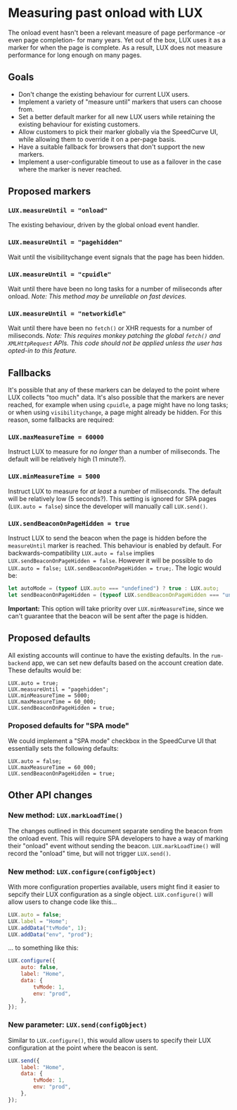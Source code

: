 # Measuring past onload with LUX

The onload event hasn't been a relevant measure of page performance -or even page completion- for many years. Yet out of the box, LUX uses it as a marker for when the page is complete. As a result, LUX does not measure performance for long enough on many pages.

## Goals

- Don't change the existing behaviour for current LUX users.
- Implement a variety of "measure until" markers that users can choose from.
- Set a better default marker for all new LUX users while retaining the existing behaviour for existing customers.
- Allow customers to pick their marker globally via the SpeedCurve UI, while allowing them to override it on a per-page basis.
- Have a suitable fallback for browsers that don't support the new markers.
- Implement a user-configurable timeout to use as a failover in the case where the marker is never reached.

## Proposed markers

### `LUX.measureUntil = "onload"`

The existing behaviour, driven by the global onload event handler.

### `LUX.measureUntil = "pagehidden"`

Wait until the visibilitychange event signals that the page has been hidden.

### `LUX.measureUntil = "cpuidle"`

Wait until there have been no long tasks for a number of miliseconds after onload. _Note: This method may be unreliable on fast devices._

### `LUX.measureUntil = "networkidle"`

Wait until there have been no `fetch()` or XHR requests for a number of miliseconds. _Note: This requires monkey patching the global `fetch()` and `XMLHttpRequest` APIs. This code should not be applied unless the user has opted-in to this feature._

## Fallbacks

It's possible that any of these markers can be delayed to the point where LUX collects "too much" data. It's also possible that the markers are never reached, for example when using `cpuidle`, a page might have no long tasks; or when using `visibilitychange`, a page might already be hidden. For this reason, some fallbacks are required:

### `LUX.maxMeasureTime = 60000`

Instruct LUX to measure for _no longer_ than a number of miliseconds. The default will be relatively high (1 minute?).

### `LUX.minMeasureTime = 5000`

Instruct LUX to measure for _at least_ a number of miliseconds. The default will be relatively low (5 seconds?). This setting is ignored for SPA pages (`LUX.auto = false`) since the developer will manually call `LUX.send()`.

### `LUX.sendBeaconOnPageHidden = true`

Instruct LUX to send the beacon when the page is hidden before the `measureUntil` marker is reached. This behaviour is enabled by default. For backwards-compatibility `LUX.auto = false` implies `LUX.sendBeaconOnPageHidden = false`. However it will be possible to do `LUX.auto = false; LUX.sendBeaconOnPageHidden = true;`. The logic would be:

```js
let autoMode = (typeof LUX.auto === "undefined") ? true : LUX.auto;
let sendBeaconOnPageHidden = (typeof LUX.sendBeaconOnPageHidden === "undefined") ? autoMode : LUX.sendBeaconOnPageHidden;
```

**Important:** This option will take priority over `LUX.minMeasureTime`, since we can't guarantee that the beacon will be sent after the page is hidden.

## Proposed defaults

All existing accounts will continue to have the existing defaults. In the `rum-backend` app, we can set new defaults based on the account creation date. These defaults would be:

```
LUX.auto = true;
LUX.measureUntil = "pagehidden";
LUX.minMeasureTime = 5000;
LUX.maxMeasureTime = 60_000;
LUX.sendBeaconOnPageHidden = true;
```

### Proposed defaults for "SPA mode"

We could implement a "SPA mode" checkbox in the SpeedCurve UI that essentially sets the following defaults:

```
LUX.auto = false;
LUX.maxMeasureTime = 60_000;
LUX.sendBeaconOnPageHidden = true;
```

## Other API changes

### New method: `LUX.markLoadTime()`

The changes outlined in this document separate sending the beacon from the onload event. This will require SPA developers to have a way of marking their "onload" event without sending the beacon. `LUX.markLoadTime()` will record the "onload" time, but will not trigger `LUX.send()`.

### New method: `LUX.configure(configObject)`

With more configuration properties available, users might find it easier to sepcify their LUX configuration as a single object. `LUX.configure()` will allow users to change code like this...

```js
LUX.auto = false;
LUX.label = "Home";
LUX.addData("tvMode", 1);
LUX.addData("env", "prod");
```

... to something like this:

```js
LUX.configure({
    auto: false,
    label: "Home",
    data: {
        tvMode: 1,
        env: "prod",
    },
});
```

### New parameter: `LUX.send(configObject)`

Similar to `LUX.configure()`, this would allow users to specify their LUX configuration at the point where the beacon is sent.

```js
LUX.send({
    label: "Home",
    data: {
        tvMode: 1,
        env: "prod",
    },
});
```
